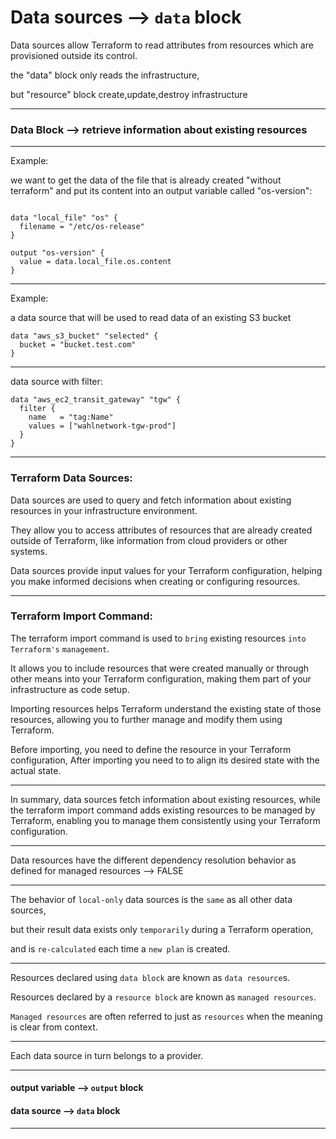 


# Data sources    -->    `data` block


Data sources allow Terraform to read attributes from resources which are provisioned outside its control.



the "data" block only reads the infrastructure,

but "resource" block create,update,destroy infrastructure

__________________________________________________________________________________________



### Data Block --> retrieve information about existing resources

__________________________________________________________________________________________


Example:

we want to get the data of the file that is already created "without terraform" and put its content into an output variable called "os-version":

```hcl

data "local_file" "os" {
  filename = "/etc/os-release"
}

output "os-version" {
  value = data.local_file.os.content
}

```



__________________________________________________________________________________________


Example:


a data source that will be used to read data of an existing S3 bucket

```hcl
data "aws_s3_bucket" "selected" {
  bucket = "bucket.test.com"
}
```



__________________________________________________________________________________________



data source with filter:

```hcl
data "aws_ec2_transit_gateway" "tgw" {
  filter {
    name   = "tag:Name"
    values = ["wahlnetwork-tgw-prod"]
  }
}
```



__________________________________________________________________________________________




### Terraform Data Sources:

Data sources are used to query and fetch information about existing resources in your infrastructure environment.

They allow you to access attributes of resources that are already created outside of Terraform, like information from cloud providers or other systems.

Data sources provide input values for your Terraform configuration, helping you make informed decisions when creating or configuring resources.



__________________________________________________________________________________________




### Terraform Import Command:

The terraform import command is used to `bring` existing resources `into` `Terraform's` `management`.

It allows you to include resources that were created manually or through other means into your Terraform configuration, making them part of your infrastructure as code setup.

Importing resources helps Terraform understand the existing state of those resources, allowing you to further manage and modify them using Terraform.

Before importing, you need to define the resource in your Terraform configuration, After importing you need to to align its desired state with the actual state.


__________________________________________________________________________________________




In summary, data sources fetch information about existing resources, while the terraform import command adds existing resources to be managed by Terraform, enabling you to manage them consistently using your Terraform configuration.





__________________________________________________________________________________________


Data resources have the different dependency resolution behavior as defined for managed resources    -->    FALSE

__________________________________________________________________________________________

The behavior of `local-only` data sources is the `same` as all other data sources,

but their result data exists only `temporarily` during a Terraform operation,

and is `re-calculated` each time a `new plan` is created.

__________________________________________________________________________________________

Resources declared using `data block` are known as `data resource`s.

Resources declared by a `resource block` are known as `managed resources`.

`Managed resources` are often referred to just as `resources` when the meaning is clear from context.

__________________________________________________________________________________________




Each data source in turn belongs to a provider.



__________________________________________________________________________________________



#### output variable  -->  `output` block

#### data source      -->  `data` block


__________________________________________________________________________________________


